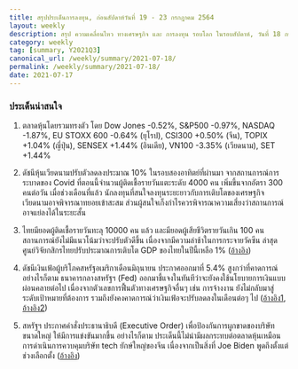 ```yaml
---
title: สรุปประเด็นการลงทุน, ก่อนสัปดาห์วันที่ 19 - 23 กรกฎาคม 2564
layout: weekly
description: สรุป ความเคลื่อนไหว ทางเศรษฐกิจ และ การลงทุน รอบโลก ในรอบสัปดาห์, วันที่ 18 กรกฎาคม 2564
category: weekly
tag: [summary, Y2021Q3]
canonical_url: /weekly/summary/2021-07-18/
permalink: /weekly/summary/2021-07-18/
date: 2021-07-17
---
```


### ประเด็นน่าสนใจ

1. ตลาดหุ้นโดยรวมทรงตัว โดย Dow Jones -0.52%, S&P500 -0.97%, NASDAQ -1.87%, EU STOXX 600 -0.64% (ยุโรป), CSI300 +0.50% (จีน), TOPIX +1.04% (ญี่ปุ่น), SENSEX +1.44% (อินเดีย), VN100 -3.35% (เวียดนาม), SET +1.44%

2. ดัชนีหุ้นเวียดนามปรับตัวลดลงประมาณ 10% ในรอบสองอาทิตย์ที่ผ่านมา จากสถานการณ์การระบาดของ Covid ที่ตอนนี้จำนวนผู้ติดเชื้อรายวันแตะระดับ 4000 คน เพิ่มขึ้นจากอัตรา 300 คนต่อวัน เมื่อช่วงเดือนที่แล้ว นักลงทุนที่สนใจลงทุนระยะยาวกับการเติบโตของเศรษฐกิจเวียดนามอาจพิจารณาทยอยเข้าสะสม ส่วนผู้สนใจเก็งกำไรควรพิจารณาความเสี่ยงว่าสถานการณ์อาจแย่ลงได้ในระยะสั้น

3. ไทยมียอดผู้ติดเชื้อรายวันทะลุ 10000 คน แล้ว และมียอดผู้เสียชีวิตรายวันเกิน 100 คน สถานการณ์ยังไม่มีแนวโน้มว่าจะปรับตัวดีขึ้น เนื่องจากมีความล่าช้าในการกระจายวัคซีน ล่าสุดศูนย์วิจัยกสิกรไทยปรับประมาณการเติบโต GDP ของไทยในปีนี้เหลือ 1%
([อ้างอิง](https://kasikornresearch.com/th/analysis/k-econ/economy/Pages/GDP-y3937.aspx)) 

4. ดัชนีเงินเฟ้อผู้บริโภคสหรัฐอเมริกาเดือนมิถุนายน ประกาศออกมาที่ 5.4% สูงกว่าที่คาดการณ์ อย่างไรก็ตาม ธนาคารกลางสหรัฐฯ (Fed) ออกมาชี้แจงในทันทีว่าจะยังคงใช้นโยบายการเงินแบบผ่อนคลายต่อไป เนื่องจากตัวเลขการฟื้นตัวทางเศรษฐกิจอื่นๆ เช่น การจ้างงาน ยังไม่กลับมาสู่ระดับเป้าหมายที่ต้องการ รวมถึงยังคงคาดการณ์ว่าเงินเฟ้อจะปรับลดลงในเดือนต่อๆ ไป
([อ้างอิง1](https://www.cnbc.com/2021/07/13/consumer-price-index-increases-5point4percent-in-june-vs-5percent-estimate.html), 
[อ้างอิง2](https://www.cnbc.com/2021/07/14/powell-says-the-fed-is-still-a-ways-off-from-altering-policy-expects-inflation-to-moderate.html)) 

5. สหรัฐฯ ประกาศคำสั่งประธานาธิบดี (Executive Order) เพื่อป้องกันการผูกขาดของบริษัทขนาดใหญ่ ให้มีการแข่งขันมากขึ้น อย่างไรก็ตาม ประเด็นนี้ไม่น่ามีผลกระทบต่อตลาดหุ้นเหมือนการดำเนินการควบคุมบริษัท tech ยักษ์ใหญ่ของจีน เนื่องจากเป็นสิ่งที่ Joe Biden พูดถึงตั้งแต่ช่วงเลือกตั้ง
([อ้างอิง](https://www.cnbc.com/2021/07/09/biden-to-sign-executive-order-aimed-at-cracking-down-on-big-tech-business-practices.html)) 